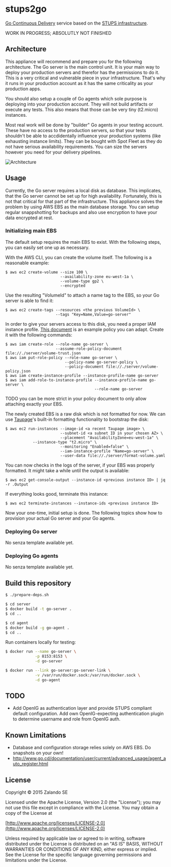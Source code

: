 # stups2go

[Go Continuous Delivery](http://www.go.cd/) service based on the
[STUPS infrastructure](https://stups.io).

WORK IN PROGRESS; ABSOLUTLY NOT FINISHED

## Architecture

This appliance will recommend and prepare you for the following architecture.
The Go server is the main control unit. It is your main way to deploy your
production servers and therefor has the permissions to do it. This is a very
critical and vulnerable piece in your infrastructure. That's why it runs in
your production account as it has the same criticality as your production
apps.

You should also setup a couple of Go agents which sole purpose is deploying
into your production account. They will not build artifacts or execute any
tests. This also means that those can be very tiny (t2.micro) instances.

Most real work will be done by "builder" Go agents in your testing account.
These have no access to the production servers, so that your tests shouldn't
be able to accdidentally influence your production systems (like exhausting
instance limits). They can be bought with Spot Fleet as they do not have
serious availability requirements. You can size the servers however you need
for your delivery pipelines.

![Architecture](https://docs.google.com/drawings/d/1GhGw85XLVYNCsOHy_mAW-AtGhXBcIhKA4Jce46EFQ4o/pub?w=473&h=305)

## Usage

Currently, the Go server requires a local disk as database. This implicates,
that the Go server cannot be set up for high availability. Fortunately, this
is not that critical for that part of the infrastructure. This appliance
solves the problem by using AWS EBS as the main database storage. You can
setup regular snappshotting for backups and also use encryption to have your
data encrypted at rest.


### Initializing main EBS

The default setup requires the main EBS to exist. With the following steps, you
can easily set one up as necessary.

With the AWS CLI, you can create the volume itself. The following is a
reasonable example:

    $ aws ec2 create-volume --size 100 \
                            --availability-zone eu-west-1a \
                            --volume-type gp2 \
                            --encrypted

Use the resulting "VolumeId" to attach a name tag to the EBS, so your Go
server is able to find it:

    $ aws ec2 create-tags --resources <the previous VolumeId> \
                          --tags "Key=Name,Value=go-server"

In order to give your servers access to this disk, you need a proper IAM
instance profile. [This document](server/volume-policy.json) is an example
policy you can adapt. Create it with the following commands:

    $ aws iam create-role --role-name go-server \
                          --assume-role-policy-document file://./server/volume-trust.json
    $ aws iam put-role-policy --role-name go-server \
                              --policy-name go-server-policy \
                              --policy-document file://./server/volume-policy.json
    $ aws iam create-instance-profile --instance-profile-name go-server
    $ aws iam add-role-to-instance-profile --instance-profile-name go-server \
                                           --role-name go-server

TODO you can be more strict in your policy document to only allow attaching
exactly your EBS.

The newly created EBS is a raw disk which is not formatted for now. We can use
[Taupage](http://docs.stups.io/en/latest/components/taupage.html)'s built-in
formatting functionality to bootstrap the disk:

    $ aws ec2 run-instances --image-id <a recent Taupage image> \
                            --subnet-id <a subnet ID in your chosen AZ> \
                            --placement "AvailabilityZone=eu-west-1a" \
			    --instance-type "t2.micro" \
                            --monitoring "Enabled=false" \
                            --iam-instance-profile "Name=go-server" \
                            --user-data file://./server/format-volume.yaml

You can now checks in the logs of the server, if your EBS was properly
formatted. It might take a while until the output is available:

    $ aws ec2 get-console-output --instance-id <previous instance ID> | jq -r .Output

If everything looks good, terminate this instance:

    $ aws ec2 terminate-instances --instance-ids <previous instance ID>

Now your one-time, initial setup is done. The following topics show how to
provision your actual Go server and your Go agents.

### Deploying Go server

No senza template available yet.

### Deploying Go agents

No senza template available yet.

## Build this repository

```bash
$ ./prepare-deps.sh

$ cd server
$ docker build -t go-server .
$ cd ..

$ cd agent
$ docker build -g go-agent .
$ cd ..
```

Run containers locally for testing:

```bash
$ docker run --name go-server \
             -p 8153:8153 \
             -d go-server

$ docker run --link go-server:go-server-link \
             -v /var/run/docker.sock:/var/run/docker.sock \
             -d go-agent
```

## TODO

* Add OpenIG as authentication layer and provide STUPS compliant default
  configuration. Add own OpenIG-expecting authentication plugin to determine
  username and role from OpenIG auth.

## Known Limitations

* Database and configuration storage relies solely on AWS EBS. Do snapshots on your own!
* http://www.go.cd/documentation/user/current/advanced_usage/agent_auto_register.html

## License

Copyright © 2015 Zalando SE

Licensed under the Apache License, Version 2.0 (the "License");
you may not use this file except in compliance with the License.
You may obtain a copy of the License at

   [http://www.apache.org/licenses/LICENSE-2.0](http://www.apache.org/licenses/LICENSE-2.0)

Unless required by applicable law or agreed to in writing, software
distributed under the License is distributed on an "AS IS" BASIS,
WITHOUT WARRANTIES OR CONDITIONS OF ANY KIND, either express or implied.
See the License for the specific language governing permissions and
limitations under the License.

